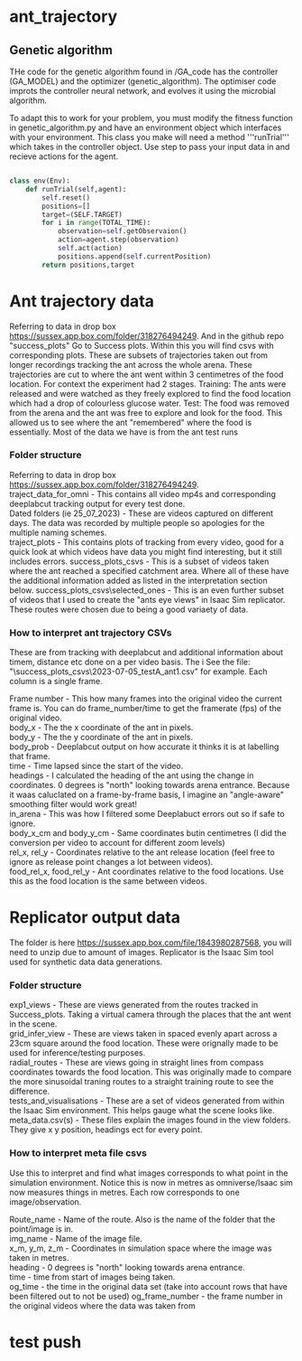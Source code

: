 
# ant_trajectory

## Genetic algorithm
THe code for the genetic algorithm found in /GA_code has the controller (GA_MODEL) and the optimizer (genetic_algorithm). The optimiser code improts the controller neural network, and evolves it using the microbial algorithm. 

To adapt this to work for your problem, you must modify the fitness function in genetic_algorithm.py and have an environment object which interfaces with your environment. This class you make will need a method '''runTrial''' which takes in the controller object. Use step to pass your input data in and recieve actions for the agent. 

```python

class env(Env):
    def runTrial(self,agent):
        self.reset()
        positions=[]
        target=(SELF.TARGET)
        for i in range(TOTAL_TIME):
            observation=self.getObservaion()
            action=agent.step(observation)
            self.act(action)
            positions.append(self.currentPosition)
        return positions,target
```

# Ant trajectory data
Referring to data in drop box https://sussex.app.box.com/folder/318276494249. And in the github repo "success_plots"
Go to Success plots. Within this you will find csvs with corresponding plots. These are subsets of trajectories taken out from longer recordings tracking the ant across the whole arena. These trajectories are cut to where the ant went within 3 centimetres of the food location. For context the experiment had 2 stages. Training: The ants were released and were watched as they freely explored to find the food location which had a drop of colourless glucose water. Test: The food was removed from the arena and the ant was free to explore and look for the food. This allowed us to see where the ant "remembered" where the food is essentially. Most of the data we have is from the ant test runs

### Folder structure
Referring to data in drop box https://sussex.app.box.com/folder/318276494249.  
traject_data_for_omni - This contains all video mp4s and corresponding deeplabcut tracking output for every test done.  
Dated folders (ie 25_07_2023) - These are videos captured on different days. The data was recorded by multiple people so apologies for the multiple naming schemes.  
traject_plots - This contains plots of tracking from every video, good for a quick look at which videos have data you might find interesting, but it still includes errors.
success_plots_csvs - This is a subset of videos taken where the ant reached a specified catchment area. Where all of these have the additional information added as listed in the interpretation section below.
success_plots_csvs\selected_ones - This is an even further subset of videos that I used to create the "ants eye views" in Isaac Sim replicator. These routes were chosen due to being a good variaety of data.

### How to interpret ant trajectory CSVs
These are from tracking with deeplabcut and additional information about timem, distance etc done on a per video basis. The i See the file: "\success_plots_csvs\2023-07-05_testA_ant1.csv" for example. Each column is a single frame.  

Frame number - This how many frames into the original video the current frame is. You can do frame_number/time to get the framerate (fps) of the original video.  
body_x - The the x coordinate of the ant in pixels.  
body_y - The the y coordinate of the ant in pixels.  
body_prob - Deeplabcut output on how accurate it thinks it is at labelling that frame.  
time - Time lapsed since the start of the video.  
headings - I calculated the heading of the ant using the change in coordinates. 0 degrees is "north" looking towards arena entrance. Because it waas caluclated on a frame-by-frame basis, I imagine an "angle-aware" smoothing filter would work great!  
in_arena - This was how I filtered some Deeplabuct errors out so if safe to ignore.  
body_x_cm and body_y_cm - Same coordinates butin centimetres (I did the conversion per video to account for different zoom levels)  
rel_x, rel_y - Coordinates relative to the ant release location (feel free to ignore as release point changes a lot between videos).  
food_rel_x, food_rel_y - Ant coordinates relative to the food locations. Use this as the food location is the same between videos. 

# Replicator output data
The folder is here https://sussex.app.box.com/file/1843980287568, you will need to unzip due to amount of images.
Replicator is the Isaac Sim tool used for synthetic data data generations.

### Folder structure
exp1_views - These are views generated from the routes tracked in Success_plots. Taking a virtual camera through the places that the ant went in the scene.  
grid_infer_view - These are views taken in spaced evenly apart across a 23cm square around the food location. These were orignally made to be used for inference/testing purposes.  
radial_routes - These are views going in straight lines from compass coordinates towards the food location. This was originally made to compare the more sinusoidal traning routes to a straight training route to see the difference.  
tests_and_visualisations - These are a set of videos generated from within the Isaac Sim environment. This helps gauge what the scene looks like.  
meta_data.csv(s) - These files explain the images found in the view folders. They give x y position, headings ect for every point.   

### How to interpret meta file csvs
Use this to interpret and find what images corresponds to what point in the simulation environment. Notice this is now in metres as omniverse/Isaac sim now measures things in metres. Each row corresponds to one image/observation.  

Route_name - Name of the route. Also is the name of the folder that the point/image is in.  
img_name - Name of the image file.  
x_m, y_m, z_m - Coordinates in simulation space where the image was taken in metres.  
heading - 0 degrees is "north" looking towards arena entrance.  
time - time from start of images being taken.  
og_time - the time in the original data set (take into account rows that have been filtered out to not be used)
og_frame_number - the frame number in the original videos where the data was taken from








# test push
